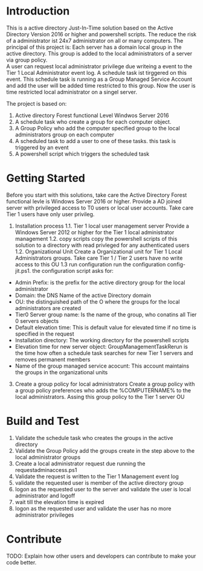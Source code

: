 # Introduction 
This is a active directory Just-In-Time solution based on the Active Directory Version 2016 or higher and powershell scripts. The reduce the risk of a administrator ist 24x7 administrator on all or many computers. 
The principal of this project is: Each server has a domain local group in the active directory. This group is added to the local administrators of a server via group policy.  
A user can request local administrator privilege due writeing a event to the Tier 1 Local Administrator event log. A schedule task ist tirggered on this event. This schedule task is running as a Group Managed Service Account and add the user will be added time restricted to this group. Now the user is time restricted local administrator on a singel server.  

The project is based on:
1) Active directory Forest functional Level Windwos Server 2016
2) A schedule task who create a group for each computer object. 
3) A Group Policy who add the computer specified group to the local administrators group on each computer
4) A scheduled task to add a user to one of these tasks. this task is triggered by an event
5) A powershell script which triggers the scheduled task

# Getting Started
Before you start with this solutions, take care the Active Directory Forest functional levle is Windows Server 2016 or higher.
Provide a AD joined server with privileged access to T0 users or local user accounts. Take care Tier 1 users have only user privileg.
1.	Installation process
1.1. Tier 1 local user management server
Provide a Windows Server 2012 or higher for the Tier 1 local administrator management
1.2. copy scripts
copy the powershell scripts of this solution to  a directory with read privleged for any authenticated users
1.2. Organizational Unit
Create a Organizational unit for Tier 1 Local Administrators groups. Take care Tier 1 / Tier 2 users have no write access to this OU
1.3 run configuration
run the configuration config-jit.ps1. the configuration script asks for:
- Admin Prefix: is the prefix for the active directory group for the local administrator
- Domain: the DNS Name of the active Directory domain
- OU: the distinguished path of the O where the groups for the local administrators are created
- Tier0 Server group name: Is the name of the group, who conatins all Tier 0 servers objects
- Default elevation time: This is default value for elevated time if no time is specified in the request
- Installation directory: The working directory for the powershell scripts
- Elevation time for new server object: GroupManagementTaskRerun is the time how often a schedule task searches for new Tier 1 servers and removes permanent members
- Name of the group managed service acocunt: This account maintains the groups in the organizational units
3.	Create a group policy for local administrators
Create a group policy with a group policy preferences who adds the <Admin-Prefix>%COMPUTERNAME% to the local administrators. Assing this group policy to the Tier 1 server OU

# Build and Test
1. Validate the schedule task who creates the groups in the active directory
2. Validate the Group Policy add the groups create in the step above to the local administrator groups
3. Create a local administrator request due running the requestadminaccess.ps1
4. Validate the request is written to the Tier 1 Management event log
5. validate the requested user is member of the active directory group
6. logon as the requested user to the server and validate the user is local administrator and logoff
7. wait till the elevation time is expired
8. logon as the requested user and validate the user has no more administrator privileges

# Contribute
TODO: Explain how other users and developers can contribute to make your code better. 

